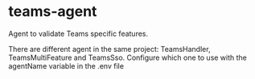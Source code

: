 # teams-agent

Agent to validate Teams specific features. 

There are different agent in the same project: TeamsHandler, TeamsMultiFeature and TeamsSso. Configure which one to use with the agentName variable in the .env file
